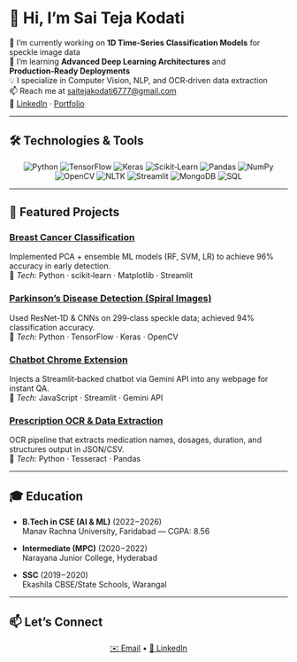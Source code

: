 <!--
  ────────────────────────────────────────────────────────────────────────────
  Hi 👋, I’m Sai Teja Kodati — Data Analyst & ML/DL enthusiast turning data into 
  actionable insights. Welcome to my GitHub!
  ────────────────────────────────────────────────────────────────────────────
-->

# 👋 Hi, I’m Sai Teja Kodati

🔭 I’m currently working on **1D Time‑Series Classification Models** for speckle image data  
🌱 I’m learning **Advanced Deep Learning Architectures** and **Production‑Ready Deployments**  
💡 I specialize in Computer Vision, NLP, and OCR‑driven data extraction  
📫 Reach me at [saitejakodati6777@gmail.com](mailto:saitejakodati6777@gmail.com)  
🔗 [LinkedIn](https://linkedin.com/in/kodati-sai-teja-572372255) · [Portfolio](#)

---

## 🛠️ Technologies & Tools

<p align="center">
  <img alt="Python"       src="https://img.shields.io/badge/-Python-333333?&style=for-the-badge&logo=python" />
  <img alt="TensorFlow"   src="https://img.shields.io/badge/-TensorFlow-333333?&style=for-the-badge&logo=tensorflow" />
  <img alt="Keras"        src="https://img.shields.io/badge/-Keras-333333?&style=for-the-badge&logo=keras" />
  <img alt="Scikit‑Learn" src="https://img.shields.io/badge/-scikit--learn-333333?&style=for-the-badge&logo=scikit-learn" />
  <img alt="Pandas"       src="https://img.shields.io/badge/-Pandas-333333?&style=for-the-badge&logo=pandas" />
  <img alt="NumPy"        src="https://img.shields.io/badge/-NumPy-333333?&style=for-the-badge&logo=numpy" />
  <img alt="OpenCV"       src="https://img.shields.io/badge/-OpenCV-333333?&style=for-the-badge&logo=opencv" />
  <img alt="NLTK"         src="https://img.shields.io/badge/-NLTK-333333?&style=for-the-badge&logo=nltk" />
  <img alt="Streamlit"    src="https://img.shields.io/badge/-Streamlit-333333?&style=for-the-badge&logo=streamlit" />
  <img alt="MongoDB"      src="https://img.shields.io/badge/-MongoDB-333333?&style=for-the-badge&logo=mongodb" />
  <img alt="SQL"          src="https://img.shields.io/badge/-MySQL-333333?&style=for-the-badge&logo=mysql" />
</p>

---

## 🚀 Featured Projects

### [Breast Cancer Classification](Breast-Cancer-Classification)  
Implemented PCA + ensemble ML models (RF, SVM, LR) to achieve 96% accuracy in early detection.  
🔧 *Tech:* Python · scikit‑learn · Matplotlib · Streamlit

### [Parkinson’s Disease Detection (Spiral Images)](Parkinsons-Disease-Prediction)  
Used ResNet‑1D & CNNs on 299‑class speckle data; achieved 94% classification accuracy.  
🔧 *Tech:* Python · TensorFlow · Keras · OpenCV

### [Chatbot Chrome Extension](Chatbot-Chrome-Extension)  
Injects a Streamlit‑backed chatbot via Gemini API into any webpage for instant QA.  
🔧 *Tech:* JavaScript · Streamlit · Gemini API

### [Prescription OCR & Data Extraction](Prescription-OCR-Extraction)  
OCR pipeline that extracts medication names, dosages, duration, and structures output in JSON/CSV.  
🔧 *Tech:* Python · Tesseract · Pandas

---

## 🎓 Education

- **B.Tech in CSE (AI & ML)** (2022 – 2026)  
  Manav Rachna University, Faridabad — CGPA: 8.56

- **Intermediate (MPC)** (2020 – 2022)  
  Narayana Junior College, Hyderabad

- **SSC** (2019 – 2020)  
  Ekashila CBSE/State Schools, Warangal

---

## 📫 Let’s Connect

<p align="center">
  <a href="mailto:saitejakodati6777@gmail.com">✉️ Email</a> •
  <a href="https://linkedin.com/in/kodati-sai-teja-572372255">🔗 LinkedIn</a>
</p>

